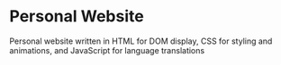 # Personal Website
Personal website written in HTML for DOM display, CSS for styling and animations, and JavaScript for language translations
